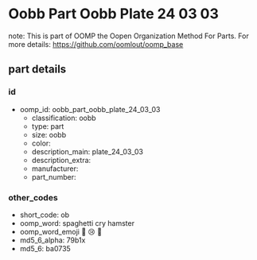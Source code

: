# Oobb Part Oobb Plate 24 03 03  

note: This is part of OOMP the Oopen Organization Method For Parts. For more details: https://github.com/oomlout/oomp_base

##  part details





### id
* oomp_id: oobb_part_oobb_plate_24_03_03
  * classification: oobb
  * type: part
  * size: oobb
  * color: 
  * description_main: plate_24_03_03
  * description_extra: 
  * manufacturer: 
  * part_number: 

### other_codes
* short_code: ob
* oomp_word: spaghetti cry hamster
* oomp_word_emoji :spaghetti: :cry: :hamster:
* md5_6_alpha: 79b1x
* md5_6: ba0735
